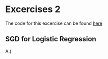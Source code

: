 # Excercises 2

The code for this excercise can be found [here](week2/stocastic.py)

## SGD for Logistic Regression

A.)

